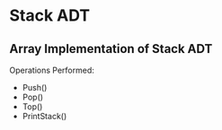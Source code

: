 # Stack ADT

## Array Implementation of Stack ADT

Operations Performed:

- Push()
- Pop()
- Top()
- PrintStack()